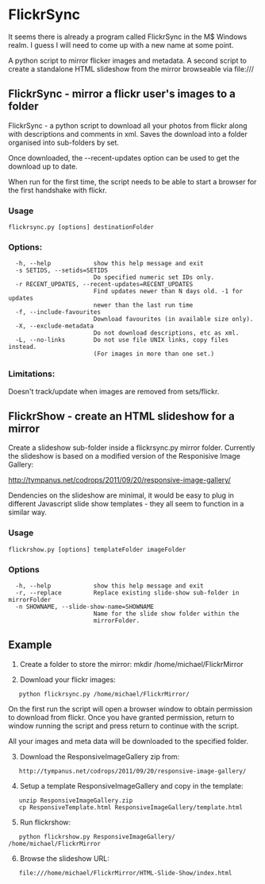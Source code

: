 FlickrSync
==========

It seems there is already a program called FlickrSync in the M$ Windows
realm.  I guess I will need to come up with a new name at some point.

A python script to mirror flicker images and metadata.  A second script to 
create a standalone HTML slideshow from the mirror browseable via file:///

## FlickrSync - mirror a flickr user's images to a folder

FlickrSync - a python script to download all your photos from flickr
along with descriptions and comments in xml.  Saves the download
into a folder organised into sub-folders by set.

Once downloaded, the --recent-updates option can be used to get the
download up to date.

When run for the first time, the script needs to be able to start
a browser for the first handshake with flickr.

### Usage

    flickrsync.py [options] destinationFolder

### Options:
```
  -h, --help            show this help message and exit
  -s SETIDS, --setids=SETIDS
                        Do specified numeric set IDs only.
  -r RECENT_UPDATES, --recent-updates=RECENT_UPDATES
                        Find updates newer than N days old. -1 for updates
                        newer than the last run time
  -f, --include-favourites
                        Download favourites (in available size only).
  -X, --exclude-metadata
                        Do not download descriptions, etc as xml.
  -L, --no-links        Do not use file UNIX links, copy files instead.
                        (For images in more than one set.)
```                        
### Limitations:
Doesn't track/update when images are removed from sets/flickr.

## FlickrShow - create an HTML slideshow for a  mirror

Create a slideshow sub-folder inside a flickrsync.py mirror
folder.  Currently the slideshow is based on a modified version of the
Responisive Image Gallery:

http://tympanus.net/codrops/2011/09/20/responsive-image-gallery/

Dendencies on the slideshow are minimal, it would be easy to plug in
different Javascript slide show templates - they all seem to function in
a similar way.

### Usage

    flickrshow.py [options] templateFolder imageFolder

### Options
```
  -h, --help            show this help message and exit
  -r, --replace         Replace existing slide-show sub-folder in mirrorFolder
  -n SHOWNAME, --slide-show-name=SHOWNAME
                        Name for the slide show folder within the
                        mirrorFolder.
```

## Example

1. Create a folder to store the mirror:
    mkdir /home/michael/FlickrMirror

2. Download your flickr images:
```
   python flickrsync.py /home/michael/FlickrMirror/
```
   On the first run the script will open a browser window to
   obtain permission to download from flickr.
   Once you have granted permission, return to window running
   the script and press return to continue with the script.

   All your images and meta data will be downloaded to the specified folder.

3. Download the ResponsiveImageGallery zip from:
```
   http://tympanus.net/codrops/2011/09/20/responsive-image-gallery/
```

4. Setup a template ResponsiveImageGallery and copy in the template:
```
   unzip ResponsiveImageGallery.zip
   cp ResponsiveTemplate.html ResponsiveImageGallery/template.html
```

5. Run flickrshow:
```
   python flickrshow.py ResponsiveImageGallery/ /home/michael/FlickrMirror
```
6. Browse the slideshow URL:
```
   file:///home/michael/FlickrMirror/HTML-Slide-Show/index.html
```
